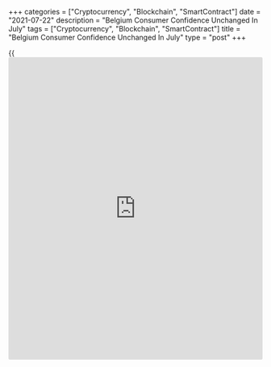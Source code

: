 +++
categories = ["Cryptocurrency", "Blockchain", "SmartContract"]
date = "2021-07-22"
description = "Belgium Consumer Confidence Unchanged In July"
tags = ["Cryptocurrency", "Blockchain", "SmartContract"]
title = "Belgium Consumer Confidence Unchanged In July"
type = "post"
+++

{{<iframe id="large-banner" src="https://www.bounty.group/#slide=9.0" width="100%" height="600" scrolling="no" style="border: 0px solid rgb(216, 221, 230); border-radius: 3px;">}}

Belgium's consumer confidence remained unchanged in July after a strong
increase in the previous month, survey data from the National Bank of
Belgium showed Thursday.

The consumer confidence index showed a reading of 8 for July, same as in
June.

"Consumers are again a bit more confident about the outlook for the jobs
market," the bank said.

"Conversely, they are slightly less optimistic about their future
financial situation."

Expectations regarding the economic situation in the next 12 months were
unchanged, and households continued to regard it as particularly good.

Households' concerns about rising unemployment over the coming twelve
months are gradually subsiding to a level close to those seen in the
pre-Covid era.

Consumers' savings intentions were largely unchanged in July.

For comments and feedback [contact](https://www.playgroundfx.com/contact/): editorial@rtt[news](https://www.letsplayfx.com/blog/forex-news-website/).com

[Economic News][1]

 **What parts of the world are seeing the best (and worst) economic
performances lately? Click[here][2] to check out our [Econ Scorecard][2]
and find out! See up-to-the-moment [ranking](https://www.playgroundfx.com/blog/crypto-exchange-ranking/)s for the best and worst
performers in [GDP][3], [unemployment rate][4], [inflation][5] and much
more.**

   1. www.rtt[news](https://www.letsplayfx.com/blog/forex-news-website/).com/Content/EconomicNews.aspx
   2. www.rtt[news](https://www.letsplayfx.com/blog/forex-news-website/).com/economic-scorecard/world-rank/PPI/highest-performance.aspx
   3. www.rtt[news](https://www.letsplayfx.com/blog/forex-news-website/).com/economic-scorecard/world-rank/GDP/highest-performance.aspx
   4. www.rtt[news](https://www.letsplayfx.com/blog/forex-news-website/).com/economic-scorecard/world-rank/unemployment-rate/lowest-performance.aspx
   5. www.rtt[news](https://www.letsplayfx.com/blog/forex-news-website/).com/economic-scorecard/world-rank/CPI/highest-performance.aspx